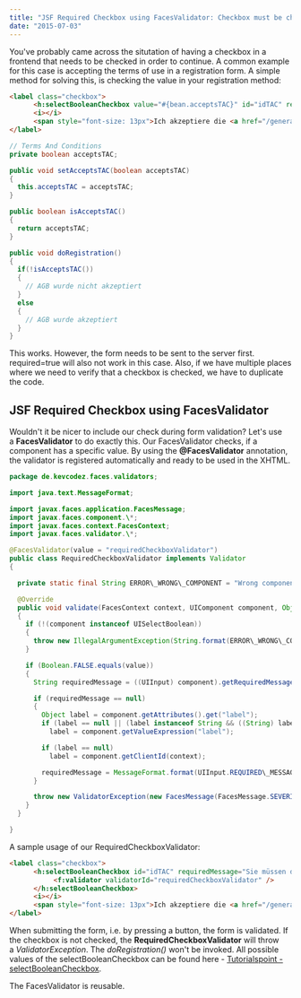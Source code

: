 ```yaml
---
title: "JSF Required Checkbox using FacesValidator: Checkbox must be checked"
date: "2015-07-03"
---
```


You've probably came across the situtation of having a checkbox in a frontend that needs to be checked in order to continue. A common example for this case is accepting the terms of use in a registration form. A simple method for solving this, is checking the value in your registration method:

```html
<label class="checkbox">
      <h:selectBooleanCheckbox value="#{bean.acceptsTAC}" id="idTAC" requiredMessage="Sie müssen die AGB akzeptieren." />
      <i></i>
      <span style="font-size: 13px">Ich akzeptiere die <a href="/generalTermsAndConditions" target="\_blank">AGB</a> und <a href="/privacyPolicy" target="\_blank">Datenschutzrichtlinien</a>.</span>
</label>
```

```java
// Terms And Conditions
private boolean acceptsTAC;

public void setAcceptsTAC(boolean acceptsTAC)
{
  this.acceptsTAC = acceptsTAC;
}

public boolean isAcceptsTAC()
{
  return acceptsTAC;
}

public void doRegistration()
{
  if(!isAcceptsTAC())
  {
    // AGB wurde nicht akzeptiert
  }
  else
  {
    // AGB wurde akzeptiert
  }
}
```

This works. However, the form needs to be sent to the server first. required=true will also not work in this case. Also, if we have multiple places where we need to verify that a checkbox is checked, we have to duplicate the code.

## JSF Required Checkbox using FacesValidator

Wouldn't it be nicer to include our check during form validation? Let's use a **FacesValidator** to do exactly this. Our FacesValidator checks, if a component has a specific value. By using the **@FacesValidator** annotation, the validator is registered automatically and ready to be used in the XHTML.

```java
package de.kevcodez.faces.validators;

import java.text.MessageFormat;

import javax.faces.application.FacesMessage;
import javax.faces.component.\*;
import javax.faces.context.FacesContext;
import javax.faces.validator.\*;

@FacesValidator(value = "requiredCheckboxValidator")
public class RequiredCheckboxValidator implements Validator
{

  private static final String ERROR\_WRONG\_COMPONENT = "Wrong component type, component must be UISelectBoolean.";

  @Override
  public void validate(FacesContext context, UIComponent component, Object value) throws ValidatorException
  {
    if (!(component instanceof UISelectBoolean))
    {
      throw new IllegalArgumentException(String.format(ERROR\_WRONG\_COMPONENT, component.getClass().getName()));
    }

    if (Boolean.FALSE.equals(value))
    {
      String requiredMessage = ((UIInput) component).getRequiredMessage();

      if (requiredMessage == null)
      {
        Object label = component.getAttributes().get("label");
        if (label == null || (label instanceof String && ((String) label).length() == 0))
          label = component.getValueExpression("label");

        if (label == null)
          label = component.getClientId(context);

        requiredMessage = MessageFormat.format(UIInput.REQUIRED\_MESSAGE\_ID, label);
      }

      throw new ValidatorException(new FacesMessage(FacesMessage.SEVERITY\_ERROR, requiredMessage, requiredMessage));
    }
  }

}
```

A sample usage of our RequiredCheckboxValidator:

```html
<label class="checkbox">
      <h:selectBooleanCheckbox id="idTAC" requiredMessage="Sie müssen die AGB akzeptieren.">
           <f:validator validatorId="requiredCheckboxValidator" />
      </h:selectBooleanCheckbox>
      <i></i>
      <span style="font-size: 13px">Ich akzeptiere die <a href="/generalTermsAndConditions" target="\_blank">AGB</a> und <a href="/privacyPolicy" target="\_blank">Datenschutzrichtlinien</a>.</span>
</label>
```

When submitting the form, i.e. by pressing a button, the form is validated. If the checkbox is not checked, the **RequiredCheckboxValidator** will throw a _ValidatorException_. The _doRegistration()_ won't be invoked. All possible values of the selectBooleanCheckbox can be found here - [Tutorialspoint - selectBooleanCheckbox](https://www.tutorialspoint.com/jsf/jsf_selectbooleancheckbox_tag.htm).

The FacesValidator is reusable.
